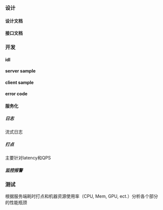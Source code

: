 ### 设计

#### 设计文档



#### 接口文档





### 开发

#### idl



#### server sample



#### client sample



#### error code



#### 服务化

##### 日志

流式日志



##### 打点

主要针对latency和QPS



##### 监控报警





### 测试

根据服务端耗时打点和机器资源使用率（CPU, Mem, GPU, ect.）分析各个部分的性能瓶颈